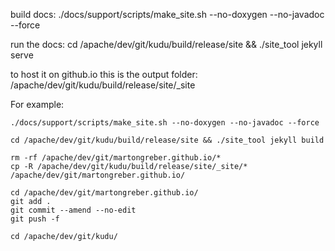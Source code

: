 build docs:
./docs/support/scripts/make_site.sh --no-doxygen --no-javadoc --force

run the docs:
cd /apache/dev/git/kudu/build/release/site && ./site_tool jekyll serve

to host it on github.io this is the output folder:
/apache/dev/git/kudu/build/release/site/_site

For example:
```
./docs/support/scripts/make_site.sh --no-doxygen --no-javadoc --force

cd /apache/dev/git/kudu/build/release/site && ./site_tool jekyll build

rm -rf /apache/dev/git/martongreber.github.io/*
cp -R /apache/dev/git/kudu/build/release/site/_site/* /apache/dev/git/martongreber.github.io/

cd /apache/dev/git/martongreber.github.io/
git add .
git commit --amend --no-edit
git push -f

cd /apache/dev/git/kudu/
```